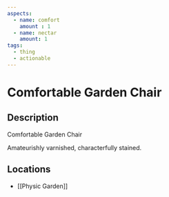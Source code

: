 ```yaml
---
aspects: 
  - name: comfort
    amount : 1
  - name: nectar
    amount: 1
tags:
  - thing
  - actionable
---
```


# Comfortable Garden Chair

## Description
Comfortable Garden Chair

Amateurishly varnished, characterfully stained.
## Locations
- [[Physic Garden]]